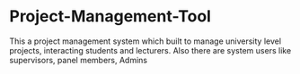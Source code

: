 # Project-Management-Tool
This a project management system which built to manage university level projects, interacting students and lecturers. Also there are system users like supervisors, panel members, Admins
